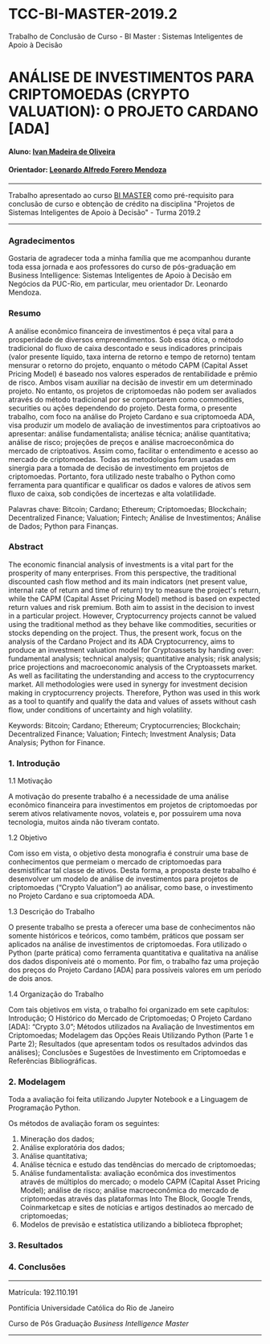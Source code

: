 # TCC-BI-MASTER-2019.2
Trabalho de Conclusão de Curso - BI Master : Sistemas Inteligentes de Apoio à Decisão


# ANÁLISE DE INVESTIMENTOS PARA CRIPTOMOEDAS (CRYPTO VALUATION): O PROJETO CARDANO [ADA]

#### Aluno: [Ivan Madeira de Oliveira](https://github.com/olivivan7)
#### Orientador: [Leonardo Alfredo Forero Mendoza](https://github.com/link_do_github)


---

Trabalho apresentado ao curso [BI MASTER](https://ica.puc-rio.ai/bi-master) como pré-requisito para conclusão de curso e obtenção de crédito na disciplina "Projetos de Sistemas Inteligentes de Apoio à Decisão" - Turma 2019.2

---


### Agradecimentos

Gostaria de agradecer toda a minha família que me acompanhou durante toda essa jornada e aos professores do curso de pós-graduação em Business Intelligence: Sistemas Inteligentes de Apoio à Decisão em Negócios da PUC-Rio, em particular, meu orientador Dr. Leonardo Mendoza. 



### Resumo

A análise econômico financeira de investimentos é peça vital para a prosperidade de diversos empreendimentos. Sob essa ótica, o método tradicional do fluxo de caixa descontado e seus indicadores principais (valor presente líquido, taxa interna de retorno e tempo de retorno) tentam mensurar o retorno do projeto, enquanto o método CAPM (Capital Asset Pricing Model) é baseado nos valores esperados de rentabilidade e prêmio de risco. Ambos visam auxiliar na decisão de investir em um determinado projeto. 
No entanto, os projetos de criptomoedas não podem ser avaliados através do método tradicional por se comportarem como commodities, securities ou ações dependendo do projeto.
Desta forma, o presente trabalho, com foco na análise do Projeto Cardano e sua criptomoeda ADA, visa produzir um modelo de avaliação de investimentos para criptoativos ao apresentar: análise fundamentalista; análise técnica; análise quantitativa; análise de risco; projeções de preços e análise macroeconômica do mercado de criptoativos. Assim como, facilitar o entendimento e acesso ao mercado de criptomoedas.
Todas as metodologias foram usadas em sinergia para a tomada de decisão de investimento em projetos de criptomoedas.
Portanto, fora utilizado neste trabalho o Python como ferramenta para quantificar e qualificar os dados e valores de ativos sem fluxo de caixa, sob condições de incertezas e alta volatilidade.

Palavras chave: Bitcoin; Cardano; Ethereum; Criptomoedas; Blockchain; Decentralized Finance; Valuation; Fintech; Análise de Investimentos; Análise de Dados; Python para Finanças. 



### Abstract 

The economic financial analysis of investments is a vital part for the prosperity of many enterprises. From this perspective, the traditional discounted cash flow method and its main indicators (net present value, internal rate of return and time of return) try to measure the project's return, while the CAPM (Capital Asset Pricing Model) method is based on expected return values and risk premium. Both aim to assist in the decision to invest in a particular project.
However, Cryptocurrency projects cannot be valued using the traditional method as they behave like commodities, securities or stocks depending on the project.
Thus, the present work, focus on the analysis of the Cardano Project and its ADA Cryptocurrency, aims to produce an investment valuation model for Cryptoassets by handing over: fundamental analysis; technical analysis; quantitative analysis; risk analysis; price projections and macroeconomic analysis of the Cryptoassets market. As well as facilitating the understanding and access to the cryptocurrency market.
All methodologies were used in synergy for investment decision making in cryptocurrency projects.
Therefore, Python was used in this work as a tool to quantify and qualify the data and values of assets without cash flow, under conditions of uncertainty and high volatility.

Keywords: Bitcoin; Cardano; Ethereum; Cryptocurrencies; Blockchain; Decentralized Finance; Valuation; Fintech; Investment Analysis; Data Analysis; Python for Finance.



### 1. Introdução

1.1 Motivação

A motivação do presente trabalho é a necessidade de uma análise econômico financeira para investimentos em projetos de criptomoedas por serem ativos relativamente novos, volateis e, por possuirem uma nova tecnologia, muitos ainda não tiveram contato.

1.2 Objetivo

Com isso em vista, o objetivo desta monografia é construir uma base de conhecimentos que permeiam o mercado de criptomoedas para desmistificar tal classe de ativos.
Desta forma, a proposta deste trabalho é desenvolver um modelo de análise de investimentos para projetos de criptomoedas (“Crypto Valuation”) ao análisar, como base, o investimento no Projeto Cardano e sua criptomoeda ADA.

1.3 Descrição do Trabalho

O presente trabalho se presta a oferecer uma base de conhecimentos não somente históricos e teóricos, como também, práticos que possam ser aplicados na análise de investimentos de criptomoedas.
Fora utilizado o Python (parte prática) como ferramenta quantitativa e qualitativa na análise dos dados disponíveis até o momento.
Por fim, o trabalho faz uma projeção dos preços do Projeto Cardano [ADA] para possíveis valores em um período de dois anos.

1.4 Organização do Trabalho

Com tais objetivos em vista, o trabalho foi organizado em sete capítulos: Introdução; O Histórico do Mercado de Criptomoedas; O Projeto Cardano [ADA]: “Crypto 3.0”; Métodos utilizados na Avaliação de Investimentos em Criptomoedas; Modelagem das Opções Reais Utilizando Python (Parte 1 e Parte 2); Resultados (que apresentam todos os resultados advindos das análises); Conclusões e Sugestões de Investimento em Criptomoedas e Referências Bibliográficas.



### 2. Modelagem

Toda a avaliação foi feita utilizando Jupyter Notebook e a Linguagem de Programação Python.
	
Os métodos de avaliação foram os seguintes:

1.	Mineração dos dados;
2.	Análise exploratória dos dados;
3.	Análise quantitativa;
4.	Análise técnica e estudo das tendências do mercado de criptomoedas;
5.	Análise fundamentalista: avaliação econômica dos investimentos através de múltiplos do mercado; o modelo CAPM (Capital Asset Pricing Model); análise de risco; análise macroeconômica do mercado de criptomoedas através das plataformas Into The Block, Google Trends, Coinmarketcap e sites de notícias e artigos destinados ao mercado de criptomoedas;
6.	Modelos de previsão e estatística utilizando a biblioteca fbprophet;



### 3. Resultados





### 4. Conclusões





---

Matrícula: 192.110.191

Pontifícia Universidade Católica do Rio de Janeiro

Curso de Pós Graduação *Business Intelligence Master*

---



